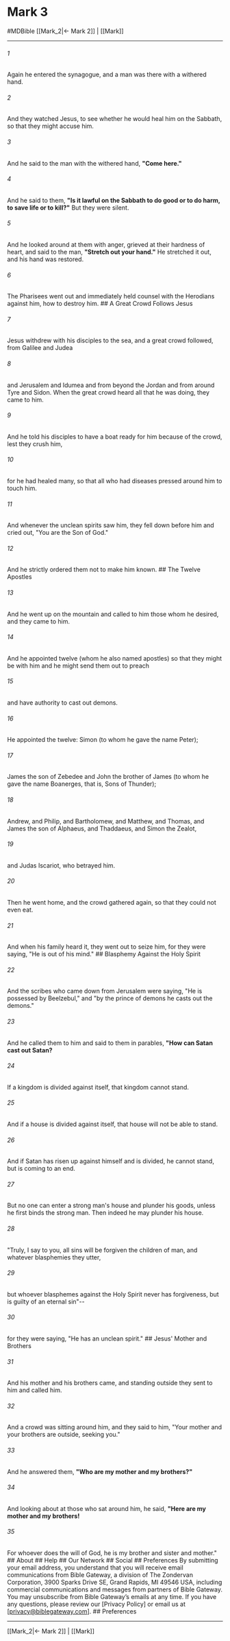 # Mark 3
#MDBible
[[Mark_2|← Mark 2]] | [[Mark]]

***


###### 1 
Again he entered the synagogue, and a man was there with a withered hand. 

###### 2 
And they watched Jesus, to see whether he would heal him on the Sabbath, so that they might accuse him. 

###### 3 
And he said to the man with the withered hand, **"Come here."** 

###### 4 
And he said to them, **"Is it lawful on the Sabbath to do good or to do harm, to save life or to kill?"** But they were silent. 

###### 5 
And he looked around at them with anger, grieved at their hardness of heart, and said to the man, **"Stretch out your hand."** He stretched it out, and his hand was restored. 

###### 6 
The Pharisees went out and immediately held counsel with the Herodians against him, how to destroy him. ## A Great Crowd Follows Jesus 

###### 7 
Jesus withdrew with his disciples to the sea, and a great crowd followed, from Galilee and Judea 

###### 8 
and Jerusalem and Idumea and from beyond the Jordan and from around Tyre and Sidon. When the great crowd heard all that he was doing, they came to him. 

###### 9 
And he told his disciples to have a boat ready for him because of the crowd, lest they crush him, 

###### 10 
for he had healed many, so that all who had diseases pressed around him to touch him. 

###### 11 
And whenever the unclean spirits saw him, they fell down before him and cried out, "You are the Son of God." 

###### 12 
And he strictly ordered them not to make him known. ## The Twelve Apostles 

###### 13 
And he went up on the mountain and called to him those whom he desired, and they came to him. 

###### 14 
And he appointed twelve (whom he also named apostles) so that they might be with him and he might send them out to preach 

###### 15 
and have authority to cast out demons. 

###### 16 
He appointed the twelve: Simon (to whom he gave the name Peter); 

###### 17 
James the son of Zebedee and John the brother of James (to whom he gave the name Boanerges, that is, Sons of Thunder); 

###### 18 
Andrew, and Philip, and Bartholomew, and Matthew, and Thomas, and James the son of Alphaeus, and Thaddaeus, and Simon the Zealot, 

###### 19 
and Judas Iscariot, who betrayed him. 

###### 20 
Then he went home, and the crowd gathered again, so that they could not even eat. 

###### 21 
And when his family heard it, they went out to seize him, for they were saying, "He is out of his mind." ## Blasphemy Against the Holy Spirit 

###### 22 
And the scribes who came down from Jerusalem were saying, "He is possessed by Beelzebul," and "by the prince of demons he casts out the demons." 

###### 23 
And he called them to him and said to them in parables, **"How can Satan cast out Satan?** 

###### 24 
If a kingdom is divided against itself, that kingdom cannot stand. 

###### 25 
And if a house is divided against itself, that house will not be able to stand. 

###### 26 
And if Satan has risen up against himself and is divided, he cannot stand, but is coming to an end. 

###### 27 
But no one can enter a strong man's house and plunder his goods, unless he first binds the strong man. Then indeed he may plunder his house. 

###### 28 
"Truly, I say to you, all sins will be forgiven the children of man, and whatever blasphemies they utter, 

###### 29 
but whoever blasphemes against the Holy Spirit never has forgiveness, but is guilty of an eternal sin"-- 

###### 30 
for they were saying, "He has an unclean spirit." ## Jesus' Mother and Brothers 

###### 31 
And his mother and his brothers came, and standing outside they sent to him and called him. 

###### 32 
And a crowd was sitting around him, and they said to him, "Your mother and your brothers are outside, seeking you." 

###### 33 
And he answered them, **"Who are my mother and my brothers?"** 

###### 34 
And looking about at those who sat around him, he said, **"Here are my mother and my brothers!** 

###### 35 
For whoever does the will of God, he is my brother and sister and mother." ## About ## Help ## Our Network ## Social ## Preferences By submitting your email address, you understand that you will receive email communications from Bible Gateway, a division of The Zondervan Corporation, 3900 Sparks Drive SE, Grand Rapids, MI 49546 USA, including commercial communications and messages from partners of Bible Gateway. You may unsubscribe from Bible Gateway&rsquo;s emails at any time. If you have any questions, please review our [Privacy Policy] or email us at [privacy@biblegateway.com]. ## Preferences

***

[[Mark_2|← Mark 2]] | [[Mark]]
